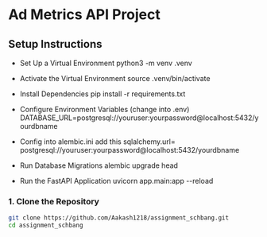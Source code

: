# Ad Metrics API Project



## Setup Instructions

- Set Up a Virtual Environment
python3 -m venv .venv

- Activate the Virtual Environment
source .venv/bin/activate

- Install Dependencies
pip install -r requirements.txt

- Configure Environment Variables (change into .env)
DATABASE_URL=postgresql://youruser:yourpassword@localhost:5432/yourdbname

- Config into alembic.ini
add this sqlalchemy.url= postgresql://youruser:yourpassword@localhost:5432/yourdbname
- Run Database Migrations
alembic upgrade head

- Run the FastAPI Application
uvicorn app.main:app --reload

### 1. Clone the Repository

```bash
git clone https://github.com/Aakash1218/assignment_schbang.git
cd assignment_schbang